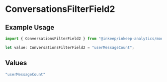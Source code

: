 # ConversationsFilterField2

## Example Usage

```typescript
import { ConversationsFilterField2 } from "@inkeep/inkeep-analytics/models/components";

let value: ConversationsFilterField2 = "userMessageCount";
```

## Values

```typescript
"userMessageCount"
```